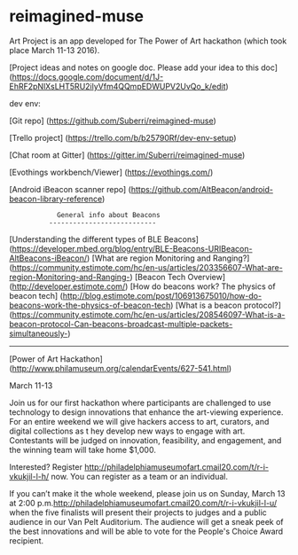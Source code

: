 # reimagined-muse

Art Project is an app developed for The Power of Art hackathon (which took place March 11-13 2016).

[Project ideas and notes on google doc. Please add your idea to this doc] (https://docs.google.com/document/d/1J-EhRF2pNlXsLHT5RU2ilyVfm4QQmpEDWUPV2UvQo_k/edit)

dev env:
        
[Git repo] (https://github.com/Suberri/reimagined-muse)
   
[Trello project]  (https://trello.com/b/b25790Rf/dev-env-setup)
   
[Chat room at Gitter] (https://gitter.im/Suberri/reimagined-muse)
   
[Evothings workbench/Viewer] (https://evothings.com/)
   
[Android iBeacon scanner repo] (https://github.com/AltBeacon/android-beacon-library-reference)

        
                General info about Beacons
              ---------------------------
              
[Understanding the different types of BLE Beacons] (https://developer.mbed.org/blog/entry/BLE-Beacons-URIBeacon-AltBeacons-iBeacon/)
[What are region Monitoring and Ranging?] (https://community.estimote.com/hc/en-us/articles/203356607-What-are-region-Monitoring-and-Ranging-)
[Beacon Tech Overview] (http://developer.estimote.com/)
[How do beacons work? The physics of beacon tech] (http://blog.estimote.com/post/106913675010/how-do-beacons-work-the-physics-of-beacon-tech)
[What is a beacon protocol?] (https://community.estimote.com/hc/en-us/articles/208546097-What-is-a-beacon-protocol-Can-beacons-broadcast-multiple-packets-simultaneously-)
         
------------------------------------------------------------------------------------------------------------   
   

[Power of Art Hackathon] (http://www.philamuseum.org/calendarEvents/627-541.html)

March 11-13

Join us for our first hackathon where participants are challenged to use technology 
to design innovations that enhance the art-viewing experience.  
For an entire weekend we will give hackers access to art, curators, and digital collections as t
hey develop new ways to engage with art. 
Contestants will be judged on innovation, feasibility, and engagement, and the winning team will take home $1,000.

Interested? Register <http://philadelphiamuseumofart.cmail20.com/t/r-i-vkukjil-l-h/> now. 
You can register as a team or an individual.

If you can’t make it the whole weekend, please join us on 
Sunday, March 13 at 2:00 p.m.<http://philadelphiamuseumofart.cmail20.com/t/r-i-vkukjil-l-u/> 
when the five finalists will present their projects to judges and a 
public audience in our Van Pelt Auditorium. 
The audience will get a sneak peek of the best innovations and 
will be able to vote for the People's Choice Award recipient.
